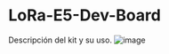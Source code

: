 # LoRa-E5-Dev-Board
Descripción del kit y su uso.
![image](https://user-images.githubusercontent.com/13720450/165545573-045a0a9e-b523-4e4f-b0cc-3297323bdcbe.png)
